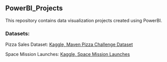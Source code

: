 ## PowerBI_Projects

This repository contains data visualization projects created using PowerBI.

### Datasets:

Pizza Sales Dataset: [Kaggle, Maven Pizza Challenge Dataset](https://www.kaggle.com/datasets/neethimohan/maven-pizza-challenge-dataset)

Space Mission Launches: [Kaggle, Space Mission Launches](https://www.kaggle.com/datasets/sefercanapaydn/mission-launches)